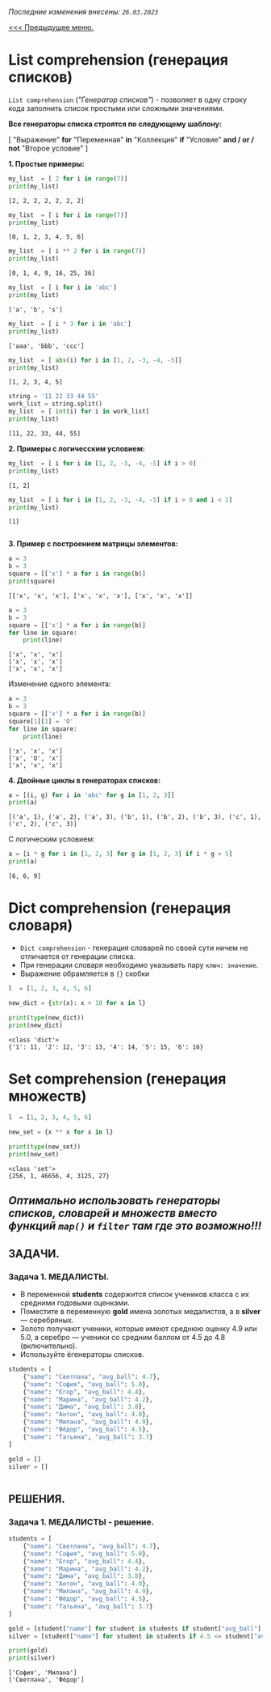 *Последние изменения внесены: `26.03.2023`*

[<<< Предыдущее меню.]()

# List comprehension (генерация списков)

`List comprehension` (_"Генератор списков"_) - позволяет в одну строку кода заполнить список простыми или сложными значениями.

**Все генераторы списка строятся по следующему шаблону:**

[ "Выражение"  **for**  "Переменная"  **in**  "Коллекция"  **if**  "Условие"  **and / or / not** "Второе условие"  ]

    

**1. Простые примеры:**


```python
my_list  = [ 2 for i in range(7)]
print(my_list)
```

    [2, 2, 2, 2, 2, 2, 2]
    


```python
my_list  = [ i for i in range(7)]
print(my_list)
```

    [0, 1, 2, 3, 4, 5, 6]
    


```python
my_list  = [ i ** 2 for i in range(7)]
print(my_list)
```

    [0, 1, 4, 9, 16, 25, 36]
    


```python
my_list  = [ i for i in 'abc']
print(my_list)
```

    ['a', 'b', 's']
    


```python
my_list  = [ i * 3 for i in 'abc']
print(my_list)
```

    ['aaa', 'bbb', 'ccc']
    


```python
my_list  = [ abs(i) for i in [1, 2, -3, -4, -5]]
print(my_list)
```

    [1, 2, 3, 4, 5]
    


```python
string = '11 22 33 44 55'
work_list = string.split()
my_list  = [ int(i) for i in work_list]
print(my_list)
```

    [11, 22, 33, 44, 55]
    

**2. Примеры с логичесским условием:**


```python
my_list  = [ i for i in [1, 2, -3, -4, -5] if i > 0]
print(my_list)
```

    [1, 2]
    


```python
my_list  = [ i for i in [1, 2, -3, -4, -5] if i > 0 and i < 2]
print(my_list)
```

    [1]
    


```python

```

**3. Пример с построением матрицы элементов:**


```python
a = 3
b = 3
square = [['x'] * a for i in range(b)]
print(square)
```

    [['x', 'x', 'x'], ['x', 'x', 'x'], ['x', 'x', 'x']]
    


```python
a = 3
b = 3
square = [['x'] * a for i in range(b)]
for line in square:
    print(line)
```

    ['x', 'x', 'x']
    ['x', 'x', 'x']
    ['x', 'x', 'x']
    

Изменение одного элемента:


```python
a = 3
b = 3
square = [['x'] * a for i in range(b)]
square[1][1] = 'O'
for line in square:
    print(line)
```

    ['x', 'x', 'x']
    ['x', 'O', 'x']
    ['x', 'x', 'x']
    

**4. Двойные циклы в генераторах списков:**


```python
a = [(i, g) for i in 'abc' for g in [1, 2, 3]]
print(a)
```

    [('a', 1), ('a', 2), ('a', 3), ('b', 1), ('b', 2), ('b', 3), ('c', 1), ('c', 2), ('c', 3)]
    

С логическим условием:


```python
a = [i * g for i in [1, 2, 3] for g in [1, 2, 3] if i * g > 5]
print(a)
```

    [6, 6, 9]
    

# Dict comprehension (генерация словаря)

* `Dict comprehension` - генерация словарей по своей сути ничем не отличается от генерации списка.
* При генерации словаря необходимо указывать пару `ключ: значение`.
* Выражение обрамляется в `{}` скобки


```python
l  = [1, 2, 3, 4, 5, 6]

new_dict = {str(x): x + 10 for x in l}

print(type(new_dict))
print(new_dict)
```

    <class 'dict'>
    {'1': 11, '2': 12, '3': 13, '4': 14, '5': 15, '6': 16}
    

# Set comprehension (генерация множеств)


```python
l  = [1, 2, 3, 4, 5, 6]

new_set = {x ** x for x in l}

print(type(new_set))
print(new_set)
```

    <class 'set'>
    {256, 1, 46656, 4, 3125, 27}
    

## _Оптимально использовать генераторы списков, словарей и множеств вместо функций `map()` и `filter` там где это возможно!!!_

## ЗАДАЧИ.

### Задача 1. МЕДАЛИСТЫ.
* В переменной **students** содержится список учеников класса с их средними годовыми оценками.
* Поместите в переменную **gold** имена золотых медалистов, а в **silver** — серебряных.
* Золото получают ученики, которые имеют среднюю оценку 4.9 или 5.0, а серебро — ученики со средним баллом от 4.5 до 4.8 (включительно).
* Используйте ёгенераторы списков.
```python
students = [
    {"name": "Светлана", "avg_ball": 4.7},
    {"name": "София", "avg_ball": 5.0},
    {"name": "Егор", "avg_ball": 4.4},
    {"name": "Марина", "avg_ball": 4.2},
    {"name": "Дима", "avg_ball": 3.8},
    {"name": "Антон", "avg_ball": 4.0},
    {"name": "Милана", "avg_ball": 4.9},
    {"name": "Фёдор", "avg_ball": 4.5},
    {"name": "Татьяна", "avg_ball": 3.7}
]

gold = []
silver = []
```


```python

```

## РЕШЕНИЯ.

### Задача 1. МЕДАЛИСТЫ - решение.


```python
students = [
    {"name": "Светлана", "avg_ball": 4.7},
    {"name": "София", "avg_ball": 5.0},
    {"name": "Егор", "avg_ball": 4.4},
    {"name": "Марина", "avg_ball": 4.2},
    {"name": "Дима", "avg_ball": 3.8},
    {"name": "Антон", "avg_ball": 4.0},
    {"name": "Милана", "avg_ball": 4.9},
    {"name": "Фёдор", "avg_ball": 4.5},
    {"name": "Татьяна", "avg_ball": 3.7}
]

gold = [student["name"] for student in students if student["avg_ball"] in [4.9, 5.0]]
silver = [student["name"] for student in students if 4.5 <= student["avg_ball"] <= 4.8]

print(gold)
print(silver)
```

    ['София', 'Милана']
    ['Светлана', 'Фёдор']
    


```python

```
